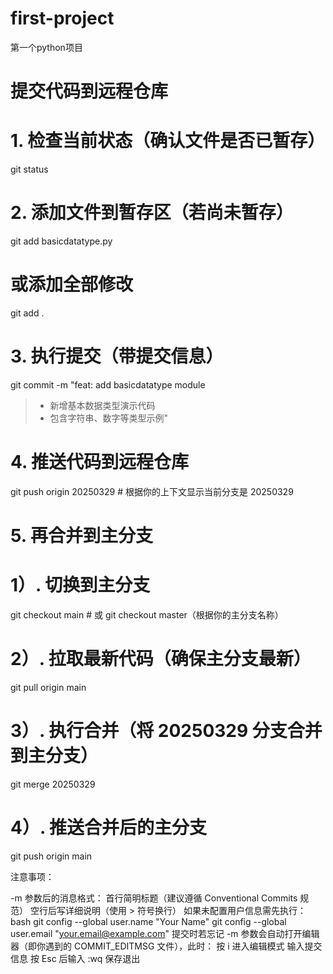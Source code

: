 # first-project
第一个python项目


# 提交代码到远程仓库
# 1. 检查当前状态（确认文件是否已暂存）
git status

# 2. 添加文件到暂存区（若尚未暂存）
git add basicdatatype.py
# 或添加全部修改
git add .

# 3. 执行提交（带提交信息）
git commit -m "feat: add basicdatatype module
>
> - 新增基本数据类型演示代码
> - 包含字符串、数字等类型示例"

# 4. 推送代码到远程仓库
git push origin 20250329  # 根据你的上下文显示当前分支是 20250329

# 5. 再合并到主分支
# 1）. 切换到主分支
git checkout main  # 或 git checkout master（根据你的主分支名称）

# 2）. 拉取最新代码（确保主分支最新）
git pull origin main

# 3）. 执行合并（将 20250329 分支合并到主分支）
git merge 20250329

# 4）. 推送合并后的主分支
git push origin main



注意事项：

-m 参数后的消息格式：
首行简明标题（建议遵循 Conventional Commits 规范）
空行后写详细说明（使用 > 符号换行）
如果未配置用户信息需先执行：
bash
git config --global user.name "Your Name"
git config --global user.email "your.email@example.com"
提交时若忘记 -m 参数会自动打开编辑器（即你遇到的 COMMIT_EDITMSG 文件），此时：
按 i 进入编辑模式
输入提交信息
按 Esc 后输入 :wq 保存退出